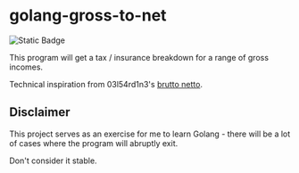 # golang-gross-to-net
![Static Badge](https://img.shields.io/badge/version-1.22-blue?style=flat&logo=go&logoColor=white)

This program will get a tax / insurance breakdown for a range of gross incomes.

Technical inspiration from 03l54rd1n3's [brutto netto](https://github.com/03l54rd1n3/brutto-netto).

## Disclaimer

This project serves as an exercise for me to learn Golang - there will be a lot of cases where the program will abruptly exit.

Don't consider it stable.
